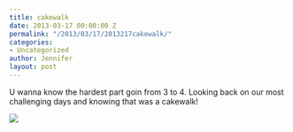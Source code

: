 ```yaml
---
title: cakewalk
date: 2013-03-17 00:00:00 Z
permalink: "/2013/03/17/2013217cakewalk/"
categories:
- Uncategorized
author: Jennifer
layout: post
---
```


U wanna know the hardest part goin from 3 to 4. Looking back on our most challenging days and knowing that was a cakewalk!<br style="color: rgb(0, 0, 0); font-family: Helvetica; font-size: medium; letter-spacing: normal; line-height: normal; " />

![](/teamelam/assets/images/cakewalk/2013-03-08+17.22.23.jpg)
